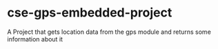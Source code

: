 # cse-gps-embedded-project
A Project that gets location data from the gps module and returns some information about it
